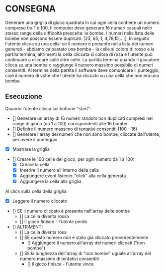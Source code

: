 # CONSEGNA
Generare una griglia di gioco quadrata in cui ogni cella contiene un numero compreso tra 1 e 100.
Il computer deve generare 16 numeri casuali nello stesso range della difficoltà prescelta: le bombe.
I numeri nella lista delle bombe non possono essere duplicati.
[23, 65, 1, 4,78,15,....];
In seguito l'utente clicca su una cella: se il numero è presente nella lista dei numeri generati - abbiamo calpestato una bomba - la cella si colora di rosso e la partita termina, altrimenti la cella cliccata si colora di rosa e l'utente può continuare a cliccare sulle altre celle.
La partita termina quando il giocatore clicca su una bomba o raggiunge il numero massimo possibile di numeri consentiti.
Al termine della partita il software deve comunicare il punteggio, cioè il numero di volte che l’utente ha cliccato su una cella che non era una bomba.

## Esecuzione
Quando l'utente clicca sul bottone "start": 
- [] Generare un array di 16 numeri random non duplicati compresi nel range di gioco (da 1 a 100) corrispondenti alle 16 bombe
- [] Definire il numero massimo di tentativi consentiti (100 - 16)
- [] Generare l'array dei numeri che non sono bombe, cliccate dall'utente, per avere il punteggio
- [X] Mostrare la griglia
- [] Creare le 100 celle del gioco, per ogni numero da 1 a 100:
    - [X] Creare la cella
    - [X] Inserire il numero all'interno della cella
    - [x] Aggiungere event listener "click" alla cella generata
    - [X] Aggiungere la cella alla griglia

Al click sulla cella della griglia: 
- [X] Leggere il numero cliccato
- [] SE il numero cliccato è presente nell'array delle bombe 
    - [] La cella diventa rossa
    - [] Il gioco finisce - l'utente perde
- [] ALTRIMENTI
    - [] La cella diventa rosa
    - [] SE questo numero non è stato già cliccato precedentemente
        - [] Aggiungere il numero all'array dei numeri cliccati ("non bombe")
    - [] SE la lunghezza dell'array di "non bombe" uguale all'array del numero massimo di tentativi consentiti
        - [] Il gioco finisce - l'utente vince 


